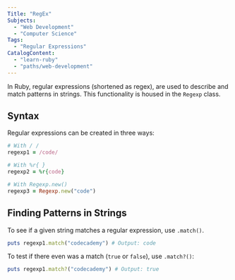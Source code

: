 ```yaml
---
Title: "RegEx"
Subjects:
  - "Web Development"
  - "Computer Science"
Tags: 
  - "Regular Expressions"
CatalogContent:
  - "learn-ruby"
  - "paths/web-development"
---
```


In Ruby, regular expressions (shortened as regex), are used to describe and match patterns in strings. This functionality is housed in the `Regexp` class. 

## Syntax 

Regular expressions can be created in three ways: 

```rb
# With / /
regexp1 = /code/

# With %r{ }
regexp2 = %r{code}

# With Regexp.new()
regexp3 = Regexp.new("code")
```

## Finding Patterns in Strings

To see if a given string matches a regular expression, use `.match()`. 

```rb
puts regexp1.match("codecademy") # Output: code
```

To test if there even was a match (`true` or `false`), use `.match?()`: 

```rb
puts regexp1.match?("codecademy") # Output: true
```
